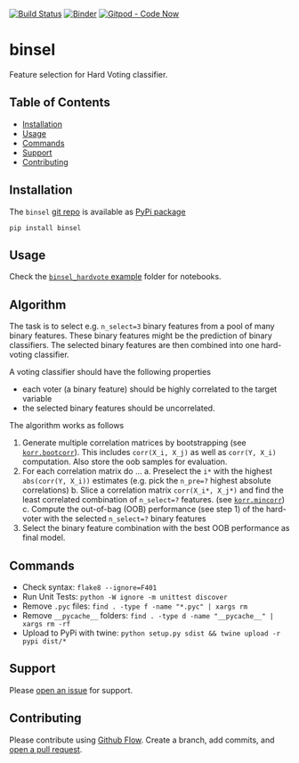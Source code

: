 [![Build Status](https://travis-ci.org/kmedian/binsel.svg?branch=master)](https://travis-ci.org/kmedian/binsel)
[![Binder](https://mybinder.org/badge.svg)](https://mybinder.org/v2/gh/kmedian/binsel/master?urlpath=lab)
[![Gitpod - Code Now](https://img.shields.io/badge/Gitpod-code%20now-blue.svg?longCache=true)](https://gitpod.io#https://github.com/kmedian/binsel)

# binsel
Feature selection for Hard Voting classifier.


## Table of Contents
* [Installation](#installation)
* [Usage](#usage)
* [Commands](#commands)
* [Support](#support)
* [Contributing](#contributing)


## Installation
The `binsel` [git repo](http://github.com/kmedian/binsel) is available as [PyPi package](https://pypi.org/project/binsel)

```
pip install binsel
```


## Usage
Check the [`binsel_hardvote` example](https://github.com/kmedian/binsel/blob/master/examples/binsel_hardvote.ipynb) folder for notebooks.


## Algorithm
The task is to select e.g. `n_select=3` binary features from a pool of many binary features.
These binary features might be the prediction of binary classifiers. 
The selected binary features are then combined into one hard-voting classifier.

A voting classifier should have the following properties

* each voter (a binary feature) should be highly correlated to the target variable
* the selected binary features should be uncorrelated.

The algorithm works as follows 

1. Generate multiple correlation matrices by bootstrapping (see [`korr.bootcorr`](https://github.com/kmedian/korr/blob/master/korr/bootcorr.py)). This includes `corr(X_i, X_j)` as well as `corr(Y, X_i)` computation. Also store the oob samples for evaluation.
2. For each correlation matrix do ...
    a. Preselect the `i*` with the highest `abs(corr(Y, X_i))` estimates (e.g. pick the `n_pre=?` highest absolute correlations)
    b. Slice a correlation matrix `corr(X_i*, X_j*)` and find the least correlated combination of `n_select=?` features. (see [`korr.mincorr`](https://github.com/kmedian/korr/blob/master/korr/mincorr.py))
    c. Compute the out-of-bag (OOB) performance (see step 1) of the hard-voter with the selected `n_select=?` binary features
3. Select the binary feature combination with the best OOB performance as final model.


## Commands
* Check syntax: `flake8 --ignore=F401`
* Run Unit Tests: `python -W ignore -m unittest discover`
* Remove `.pyc` files: `find . -type f -name "*.pyc" | xargs rm`
* Remove `__pycache__` folders: `find . -type d -name "__pycache__" | xargs rm -rf`
* Upload to PyPi with twine: `python setup.py sdist && twine upload -r pypi dist/*`


## Support
Please [open an issue](https://github.com/kmedian/binsel/issues/new) for support.


## Contributing
Please contribute using [Github Flow](https://guides.github.com/introduction/flow/). Create a branch, add commits, and [open a pull request](https://github.com/kmedian/binsel/compare/).
